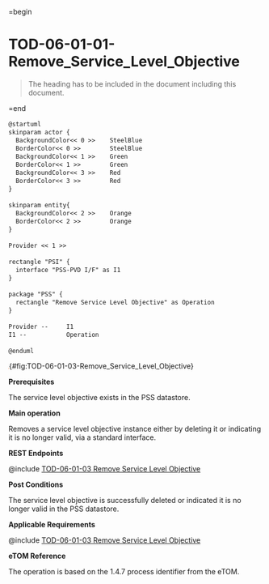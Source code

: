 =begin

# TOD-06-01-01-Remove_Service_Level_Objective

> The heading has to be included in the document including this document.

=end

```plantuml
@startuml
skinparam actor {
  BackgroundColor<< 0 >> 	SteelBlue
  BorderColor<< 0 >> 		SteelBlue
  BackgroundColor<< 1 >> 	Green
  BorderColor<< 1 >> 		Green
  BackgroundColor<< 3 >> 	Red
  BorderColor<< 3 >> 		Red
}

skinparam entity{
  BackgroundColor<< 2 >> 	Orange
  BorderColor<< 2 >> 		Orange
}

Provider << 1 >>

rectangle "PSI" {
  interface "PSS-PVD I/F" as I1
}

package "PSS" {
  rectangle "Remove Service Level Objective" as Operation
}

Provider --	    I1
I1 --           Operation

@enduml

```

![**TOD-06-01-03**: Remove Service Level Objective](../../common/pixel.png){#fig:TOD-06-01-03-Remove_Service_Level_Objective}

**Prerequisites**

The service level objective exists in the PSS datastore.

**Main operation**

Removes a service level objective instance either by deleting it or indicating it is no longer valid, via a standard interface.

**REST Endpoints**

@include [TOD-06-01-03 Remove Service Level Objective](endpoints/TOD-06-01-03-Remove_Service_Level_Objective-endpoints.md)

**Post Conditions**

The service level objective is successfully deleted or indicated it is no longer valid in the PSS datastore.

**Applicable Requirements**

@include [TOD-06-01-03 Remove Service Level Objective](requirements/TOD-06-01-03-Remove_Service_Level_Objective-requirements.md)

**eTOM Reference**

The operation is based on the 1.4.7 process identifier from the eTOM.
